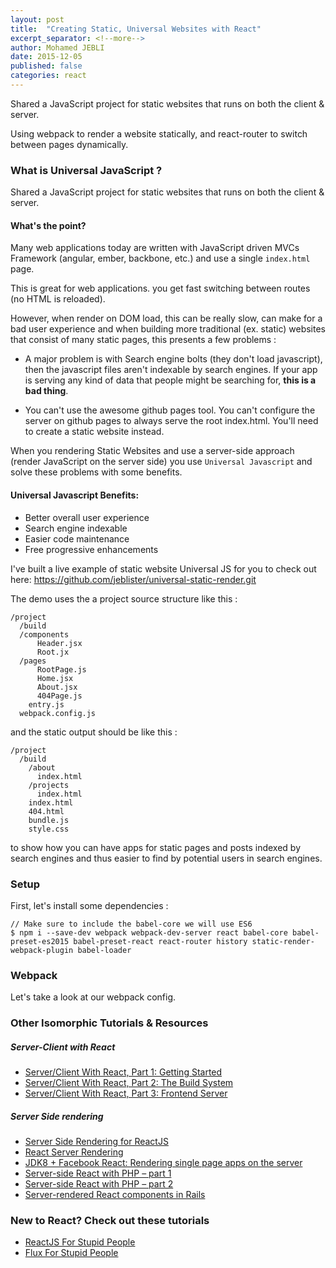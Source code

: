 ```yaml
---
layout: post
title:  "Creating Static, Universal Websites with React"
excerpt_separator: <!--more-->
author: Mohamed JEBLI
date: 2015-12-05
published: false
categories: react
---
```

Shared a JavaScript project for static websites that runs on both the client & server.

Using webpack to render a website statically, and react-router to switch between pages dynamically.
<!--more-->

### What is Universal JavaScript ?

Shared a JavaScript project for static websites that runs on both the client & server.

#### What's the point?

Many web applications today are written with JavaScript driven MVCs Framework (angular, ember, backbone, etc.) and use a single `index.html` page.

This is great for web applications. you get fast switching between routes (no HTML is reloaded).

However, when render on DOM load, this can be really slow,  can make for a bad user experience and when building more traditional (ex. static) websites that consist of many static pages, this presents a few problems :

- A major problem is with Search engine bolts (they don't load javascript), then the javascript files  aren't indexable by search engines. If your app is serving any kind of data that people might be searching for, **this is a bad thing**.

- You can't use the awesome github pages tool. You can't configure the server on github pages to always serve the root index.html. You'll need to create a static website instead.

When you rendering Static Websites and use a server-side approach (render JavaScript on the server side) you use `Universal Javascript` and solve these problems with some benefits.

#### Universal Javascript Benefits:

-   Better overall user experience
-   Search engine indexable
-   Easier code maintenance
-   Free progressive enhancements

I've built a live example of static website Universal JS for you to check out here: <https://github.com/jeblister/universal-static-render.git>

The demo uses the a project source structure like this :
```
/project
  /build
  /components
      Header.jsx
      Root.jx
  /pages
      RootPage.js
      Home.jsx
      About.jsx
      404Page.js
    entry.js
  webpack.config.js
```
and the static output should be like this :
```
/project
  /build
    /about
      index.html
    /projects
      index.html
    index.html
    404.html
    bundle.js
    style.css
```
to show how you can have apps for static pages and posts indexed by search engines and thus easier to find by potential users in search engines.

### Setup

First, let's install some dependencies :

~~~
// Make sure to include the babel-core we will use ES6
$ npm i --save-dev webpack webpack-dev-server react babel-core babel-preset-es2015 babel-preset-react react-router history static-render-webpack-plugin babel-loader
~~~

### Webpack

Let's take a look at our webpack config.

### Other Isomorphic Tutorials & Resources

##### Server-Client with React

-   [Server/Client With React, Part 1: Getting Started](http://eflorenzano.com/blog/2014/04/09/react-part-1-getting-started/)
-   [Server/Client With React, Part 2: The Build System](http://eflorenzano.com/blog/2014/04/10/react-part-2-build-system/)
-   [Server/Client With React, Part 3: Frontend Server](http://eflorenzano.com/blog/2014/04/11/react-part-3-frontend-server/)

##### Server Side rendering

-   [Server Side Rendering for ReactJS](http://yanns.github.io/blog/2014/03/15/server-side-rendering-for-javascript-reactjs-framework/)
-   [React Server Rendering](https://github.com/mhart/react-server-example)
-   [JDK8 + Facebook React: Rendering single page apps on the server](http://augustl.com/blog/2014/jdk8_react_rendering_on_server/)
-   [Server-side React with PHP – part 1](http://www.phpied.com/server-side-react-with-php/)
-   [Server-side React with PHP – part 2](http://www.phpied.com/server-side-react-with-php-part-2/)
-   [Server-rendered React components in Rails](http://bensmithett.com/server-rendered-react-components-in-rails/)

### New to React? Check out these tutorials

-   [ReactJS For Stupid People](http://blog.andrewray.me/reactjs-for-stupid-people/)
-   [Flux For Stupid People](http://blog.andrewray.me/flux-for-stupid-people/)
